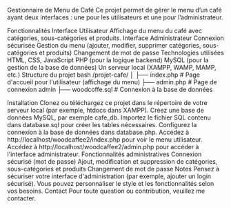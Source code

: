 Gestionnaire de Menu de Café
Ce projet permet de gérer le menu d’un café ayant deux interfaces : une pour les utilisateurs et une pour l’administrateur.

Fonctionnalités
Interface Utilisateur
Affichage du menu du café avec catégories, sous-catégories et produits.
Interface Administrateur
Connexion sécurisée
Gestion du menu (ajouter, modifier, supprimer catégories, sous-catégories et produits)
Changement de mot de passe
Technologies utilisées
HTML, CSS, JavaScript
PHP (pour la logique backend)
MySQL (pour la gestion de la base de données)
Un serveur local (XAMPP, WAMP, MAMP, etc.)
Structure du projet
bash
/projet-cafe/
│
├── index.php            # Page d'accueil pour l'utilisateur (affichage du menu)
├── admin.php            # Page de connexion admin
├── woodcoffe.sql         # Connexion à la base de données

Installation
Clonez ou téléchargez ce projet dans le répertoire de votre serveur local (par exemple, htdocs dans XAMPP).
Créez une base de données MySQL, par exemple cafe_db.
Importez le fichier SQL contenu dans database.sql pour créer les tables nécessaires.
Configurez la connexion à la base de données dans database.php.
Accédez à http://localhost/woodcaffee2/index.php pour voir le menu utilisateur.
Accédez à http://localhost/woodcaffee2/admin.php pour accéder à l'interface administrateur.
Fonctionnalités administratives
Connexion sécurisé (mot de passe)
Ajout, modification et suppression de catégories, sous-catégories et produits
Changement de mot de passe
Notes
Pensez à sécuriser votre interface d'administration (par exemple, ajouter un login sécurisé).
Vous pouvez personnaliser le style et les fonctionnalités selon vos besoins.
Contact
Pour toute question ou contribution, veuillez me contacter.

